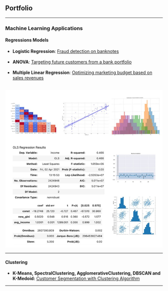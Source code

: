 ## Portfolio

---

### Machine Learning Applications

#### Regressions Models

- **Logistic Regression**: [Fraud detection on banknotes](/logistic_regression)
 <br> <br>
- **ANOVA**: [Targeting future customers from a bank portfolio](/anova_multiple_linear)
 <br> <br>
- **Multiple Linear Regression**: [Optimizing marketing budget based on sales revenues](/linear_regression)
 <br> <br>
 <img src="images/rsz_lastsharecollage.jpg"/>
 

---

#### Clustering

- **K-Means, SpectralClustering, AgglomerativeClustering, DBSCAN and K-Medoid:** [Customer Segmentation with Clustering Algorithm](https://github.com/AurelieGIRAUD/Data_Science_Projects/tree/main/Clustering)

---




